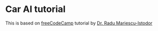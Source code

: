 # Car AI tutorial

This is based on [freeCodeCamp](https://www.youtube.com/watch?v=Rs_rAxEsAvI) tutorial by [Dr. Radu Mariescu-Istodor](https://radufromfinland.com/)
